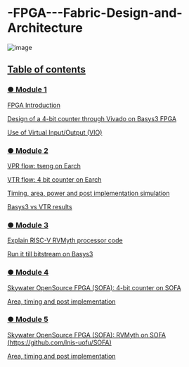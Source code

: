 # -FPGA---Fabric-Design-and-Architecture

![image](https://user-images.githubusercontent.com/67407412/171920700-fc26a0dd-af30-4ed1-8ab1-2dbd96442867.png)



## <large><U><a href='http://ecotrust-canada.github.io/markdown-toc/'>Table of contents </a></i></small>

### ● Module 1

FPGA Introduction

Design of a 4-bit counter through Vivado on Basys3 FPGA

Use of Virtual Input/Output (VIO)

### ● Module 2

VPR flow: tseng on Earch

 VTR flow: 4 bit counter on Earch

 Timing, area, power and post implementation simulation

 Basys3 vs VTR results

### ● Module 3

 Explain RISC-V RVMyth processor code

 Run it till bitstream on Basys3

### ● Module 4

 Skywater OpenSource FPGA (SOFA): 4-bit counter on SOFA

 Area, timing and post implementation

### ● Module 5

 Skywater OpenSource FPGA (SOFA): RVMyth on SOFA (https://github.com/lnis-uofu/SOFA)

 Area, timing and post implementation
